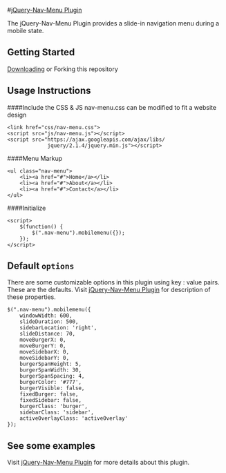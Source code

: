 #[jQuery-Nav-Menu Plugin](http://www.paultrose.com/blogJan16.html)

The jQuery-Nav-Menu Plugin provides a slide-in navigation menu during a mobile state.

## Getting Started

[Downloading](https://github.com/prose100/jQuery-nav-menu/zipball/master) or Forking this repository

## Usage Instructions

####Include the CSS & JS
nav-menu.css can be modified to fit a website design

    <link href="css/nav-menu.css">
    <script src="js/nav-menu.js"></script>
    <script src="https://ajax.googleapis.com/ajax/libs/
                 jquery/2.1.4/jquery.min.js"></script>

####Menu Markup

    <ul class="nav-menu">
        <li><a href="#">Home</a></li>
        <li><a href="#">About</a></li>
        <li><a href="#">Contact</a></li>
    </ul>

####Initialize

    <script>
        $(function() {
            $(".nav-menu").mobilemenu({});
        });
    </script>

## Default `options`

There are some customizable options in this plugin using key : value pairs. These are the defaults. 
Visit [jQuery-Nav-Menu Plugin](http://www.paultrose.com/blogJan16.html) for description of these properties.

```
$(".nav-menu").mobilemenu({
    windowWidth: 600,
    slideDuration: 500,
    sidebarLocation: 'right',
    slideDistance: 70,
    moveBurgerX: 0,
    moveBurgerY: 0,
    moveSidebarX: 0,
    moveSidebarY: 0,
    burgerSpanHeight: 5,
    burgerSpanWidth: 30,
    burgerSpanSpacing: 4,
    burgerColor: '#777',
    burgerVisible: false,
    fixedBurger: false,
    fixedSidebar: false,
    burgerClass: 'burger',
    sidebarClass: 'sidebar',
    activeOverlayClass: 'activeOverlay'
});

```
 
## See some examples

Visit [jQuery-Nav-Menu Plugin](http://www.paultrose.com/blogJan16.html) for more details about this plugin.